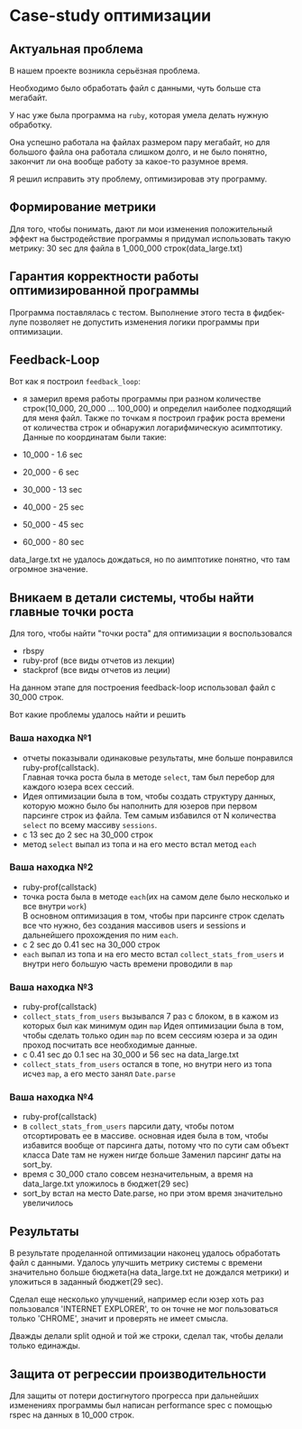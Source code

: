 # Case-study оптимизации

## Актуальная проблема
В нашем проекте возникла серьёзная проблема.

Необходимо было обработать файл с данными, чуть больше ста мегабайт.

У нас уже была программа на `ruby`, которая умела делать нужную обработку.

Она успешно работала на файлах размером пару мегабайт, но для большого файла она работала слишком долго, и не было понятно, закончит ли она вообще работу за какое-то разумное время.

Я решил исправить эту проблему, оптимизировав эту программу.

## Формирование метрики
Для того, чтобы понимать, дают ли мои изменения положительный эффект на быстродействие программы я придумал использовать такую метрику: 30 sec для файла в 1_000_000 строк(data_large.txt)

## Гарантия корректности работы оптимизированной программы
Программа поставлялась с тестом. Выполнение этого теста в фидбек-лупе позволяет не допустить изменения логики программы при оптимизации.

## Feedback-Loop
Вот как я построил `feedback_loop`:

- я замерил время работы программы при разном количестве строк(10_000, 20_000 ... 100_000) и определил наиболее подходящий для меня файл.
Также по точкам я построил график роста времени от количества строк и обнаружил логарифмическую асимптотику.
Данные по координатам были такие:

- 10_000 - 1.6 sec
- 20_000 - 6 sec
- 30_000 - 13 sec
- 40_000 - 25 sec
- 50_000 - 45 sec
- 60_000 - 80 sec

data_large.txt не удалось дождаться, но по аимптотике понятно, что там огромное значение.

## Вникаем в детали системы, чтобы найти главные точки роста
Для того, чтобы найти "точки роста" для оптимизации я воспользовался 

- rbspy
- ruby-prof (все виды отчетов из лекции)
- stackprof (все виды отчетов из леции)

На данном этапе для построения feedback-loop использовал файл с 30_000 строк.

Вот какие проблемы удалось найти и решить

### Ваша находка №1
- отчеты показывали одинаковые результаты, мне больше понравился ruby-prof(callstack). </br>
Главная точка роста была в методе `select`, там был перебор для каждого юзера всех сессий.
- Идея оптимизации была в том, чтобы создать структуру данных, которую можно было бы наполнить для юзеров при первом парсинге строк из файла. Тем самым избавился от N количества `select` по всему массиву `sessions`.
- c 13 sec до 2 sec на 30_000 строк
- метод `select` выпал из топа и на его место встал метод `each`

### Ваша находка №2
- ruby-prof(callstack)
- точка роста была в методе `each`(их на самом деле было несколько и все внутри `work`) </br>
В основном оптимизация в том, чтобы при парсинге строк сделать все что нужно, без создания массивов users и sessions и дальнейшего прохождения по ним `each`.
- с 2 sec до 0.41 sec на 30_000 строк
- `each` выпал из топа и на его место встал `collect_stats_from_users` и внутри него большую часть времени проводили в `map`

### Ваша находка №3
- ruby-prof(callstack)
- `collect_stats_from_users` вызывался 7 раз с блоком, в в кажом из которых был как минимум один `map`
Идея оптимизации была в том, чтобы сделать только один `map` по всем сессиям юзера и за один проход посчитать все необходимые данные.
- c 0.41 sec до 0.1 sec на 30_000 и 56 sec на data_large.txt
- `collect_stats_from_users` остался в топе, но внутри него из топа исчез `map`, а его место занял `Date.parse`

### Ваша находка №4
- ruby-prof(callstack)
- в `collect_stats_from_users` парсили дату, чтобы потом отсортировать ее в массиве.
основная идея была в том, чтобы избавится вообще от парсинга даты, потому что по сути сам объект класса Date там не нужен нигде больше
Заменил парсинг даты на sort_by.
- время с 30_000 стало совсем незначительным, а время на data_large.txt уложилось в бюджет(29 sec)
- sort_by встал на место Date.parse, но при этом время значительно увеличилось

## Результаты
В результате проделанной оптимизации наконец удалось обработать файл с данными.
Удалось улучшить метрику системы с времени значительно больше бюджета(на data_large.txt не дождался метрики) и уложиться в заданный бюджет(29 sec).

Сделал еще несколько улучшений, например если юзер хоть раз пользовался 'INTERNET EXPLORER', то он точне не мог пользоваться только 'CHROME', значит и проверять не имеет смысла.

Дважды делали split одной и той же строки, сделал так, чтобы делали только единажды.

## Защита от регрессии производительности
Для защиты от потери достигнутого прогресса при дальнейших изменениях программы был написан performance spec с помощью rspec на данных в 10_000 строк.


